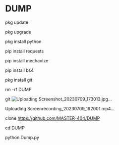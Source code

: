 # DUMP

pkg update

pkg upgrade

pkg install python

pip install requests

pip install mechanize

pip install bs4

pkg install git

rm -rf DUMP

git ![Uploading Screenshot_20230709_173013.jpg…]()


Uploading Screenrecording_20230709_192001.mp4…

clone https://github.com/MASTER-404/DUMP

cd DUMP

python Dump.py
